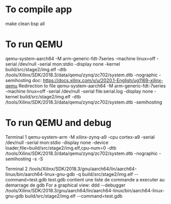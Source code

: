 # To compile app
make clean bsp all

# To run QEMU
qemu-system-aarch64 -M arm-generic-fdt-7series -machine linux=off -serial /dev/null -serial mon:stdio -display none -kernel build/src/stage2/img.elf -dtb /tools/Xilinx/SDK/2018.3/data/qemu/zynq/zc702/system.dtb -nographic -semihosting
doc: https://docs.xilinx.com/v/u/2020.1-English/ug1169-xilinx-qemu
Redirection to file
qemu-system-aarch64 -M arm-generic-fdt-7series -machine linux=off -serial /dev/null -serial file:serial.log -display none -kernel build/src/stage2/img.elf -dtb /tools/Xilinx/SDK/2018.3/data/qemu/zynq/zc702/system.dtb -semihosting

# To run QEMU and debug
Terminal 1
qemu-system-arm -M xilinx-zynq-a9 -cpu cortex-a9 -serial /dev/null -serial mon:stdio -display none -device loader,file=build/src/stage2/img.elf,cpu-num=0 -dtb /tools/Xilinx/SDK/2018.3/data/qemu/zynq/zc702/system.dtb -nographic -semihosting -s -S

Terminal 2
/tools/Xilinx/SDK/2018.3/gnu/aarch64/lin/aarch64-linux/bin/aarch64-linux-gnu-gdb -q build/src/stage2/img.elf --command=test.gdb
test.gdb contient une liste de commande a executer au demarrage de gdb
For a graphical view: ddd --debugger /tools/Xilinx/SDK/2018.3/gnu/aarch64/lin/aarch64-linux/bin/aarch64-linux-gnu-gdb build/src/stage2/img.elf --command=test.gdb



